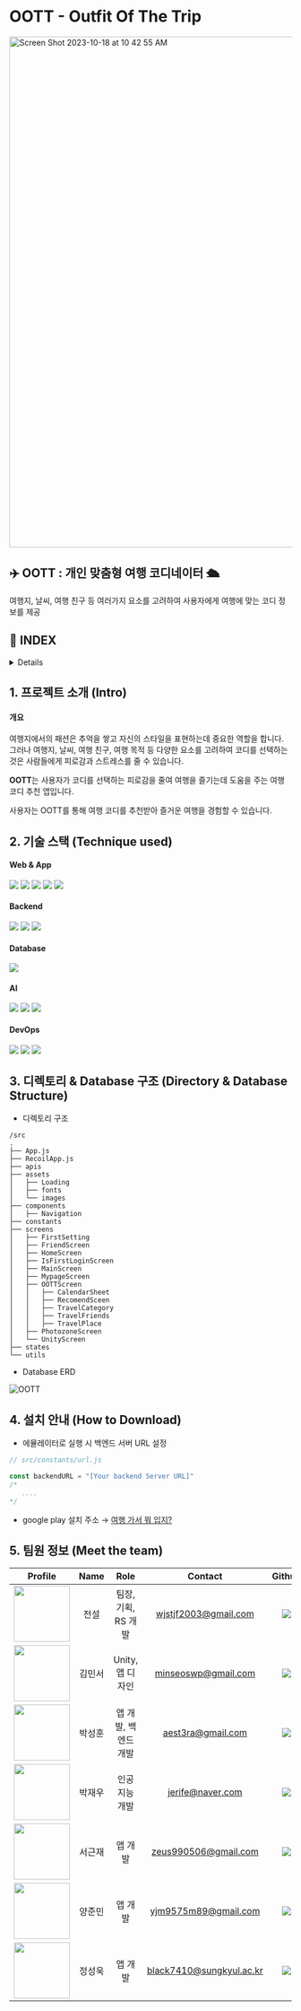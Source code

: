# OOTT - Outfit Of The Trip

<img width="911" alt="Screen Shot 2023-10-18 at 10 42 55 AM" src="https://github.com/Outfit-of-the-Trip/OOTT-Android/assets/117811685/c532fcc6-92ce-4964-be5f-8e99ccabe1c3">

## ✈️ OOTT : 개인 맞춤형 여행 코디네이터 🛳

여행지, 날씨, 여행 친구 등 여러가지 요소를 고려하여 사용자에게 여행에 맞는 코디 정보를 제공

## 📄 INDEX

<details>
<summary>Details</summary>
   
   1. 프로젝트 소개 (Intro)
   2. 기술 스택 (Technique used)
   3. 디렉토리 구조 (Directory Structure)
   4. 설치 안내 (How to Download)
   5. 팀원 정보 (Meet the team)
</details>

## 1. 프로젝트 소개 (Intro)

#### 개요

여행지에서의 패션은 추억을 쌓고 자신의 스타일을 표현하는데 중요한 역할을 합니다. 그러나 여행지, 날씨, 여행 친구, 여행 목적 등 다양한 요소를 고려하여 코디를 선택하는 것은 사람들에게 피로감과 스트레스를 줄 수 있습니다.

**OOTT**는 사용자가 코디를 선택하는 피로감을 줄여 여행을 즐기는데 도움을 주는 여행 코디 추천 앱입니다. 

사용자는 OOTT를 통해 여행 코디를 추천받아 즐거운 여행을 경험할 수 있습니다.


## 2. 기술 스택 (Technique used)

#### Web & App
<img src="https://img.shields.io/badge/react-61DAFB?style=for-the-badge&logo=react&logoColor=black"/> <img src="https://img.shields.io/badge/React Native-61DAFB?style=for-the-badge&logo=React&logoColor=black"/> <img src="https://img.shields.io/badge/recoil-3578E5?style=for-the-badge&logo=recoil&logoColor=white"> <img src="https://img.shields.io/badge/unity-000000?style=for-the-badge&logo=unity&logoColor=white"> <img src="https://img.shields.io/badge/figma-F24E1E?style=for-the-badge&logo=figma&logoColor=white">

#### Backend
<img src="https://img.shields.io/badge/node.js-339933?style=for-the-badge&logo=nodedotjs&logoColor=white"/> <img src="https://img.shields.io/badge/python-3776AB?style=for-the-badge&logo=python&logoColor=white"/> <img src="https://img.shields.io/badge/fastapi-009688?style=for-the-badge&logo=fastapi&logoColor=white"/>

#### Database
<img src="https://img.shields.io/badge/mysql-4479A1?style=for-the-badge&logo=mysql&logoColor=white"/>

#### AI
<img src="https://img.shields.io/badge/tensorflow-FF6F00?style=for-the-badge&logo=tensorflow&logoColor=white"/> <img src="https://img.shields.io/badge/opencv-5C3EE8?style=for-the-badge&logo=opencv&logoColor=white"/> <img src="https://img.shields.io/badge/yolo-00FFFF?style=for-the-badge&logo=yolo&logoColor=black"/>

#### DevOps
<img src="https://img.shields.io/badge/google cloud platform-4285F4?style=for-the-badge&logo=googlecloud&logoColor=white"/> <img src="https://img.shields.io/badge/aws lambda-DDB320?style=for-the-badge&logo=awslambda&logoColor=white"/> <img src="https://img.shields.io/badge/docker-2496ED?style=for-the-badge&logo=docker&logoColor=white"/>

## 3. 디렉토리 & Database 구조 (Directory & Database Structure)
- 디렉토리 구조
```
/src
.
├── App.js
├── RecoilApp.js
├── apis
├── assets
│   ├── Loading
│   ├── fonts
│   └── images
├── components
│   ├── Navigation
├── constants
├── screens
│   ├── FirstSetting
│   ├── FriendScreen
│   ├── HomeScreen
│   ├── IsFirstLoginScreen
│   ├── MainScreen
│   ├── MypageScreen
│   ├── OOTTScreen
│   │   ├── CalendarSheet
│   │   ├── RecomendSceen
│   │   ├── TravelCategory
│   │   ├── TravelFriends
│   │   ├── TravelPlace
│   ├── PhotozoneScreen
│   └── UnityScreen
├── states
└── utils
```

- Database ERD
  
![OOTT](https://github.com/Outfit-of-the-Trip/OOTT-Android/assets/117811685/8f13f5ec-2c59-4f0f-9eee-952a8dff1d73)




## 4. 설치 안내 (How to Download)
- 에뮬레이터로 실행 시 백엔드 서버 URL 설정

```js
// src/constants/url.js

const backendURL = "[Your backend Server URL]"
/*
   ....
*/
```

- google play 설치 주소 →
[여행 가서 뭐 입지?](https://play.google.com/store/apps/details?id=com.oott&pli=1)

## 5. 팀원 정보 (Meet the team)

|Profile|Name|Role|Contact|Github|
|:----:|:----:|:-------:|:-------:|:----:|
|<img src='https://avatars.githubusercontent.com/u/102947178?v=4' height="100" width="100">|전설|팀장, 기획, RS 개발|	wjstjf2003@gmail.com|<a href="https://github.com/LEGEND-Jeon" target="_blank"><img src="https://img.shields.io/badge/LEGEND Jeon-000000?style=for-the-badge&logo=github&logoColor=white"/></a>|
|<img src='https://avatars.githubusercontent.com/u/137314130?v=4' height="100" width="100">|김민서|Unity, 앱 디자인|	minseoswp@gmail.com|<a href="https://github.com/minseoswp" target="_blank"><img src="https://img.shields.io/badge/minseoswp-000000?style=for-the-badge&logo=github&logoColor=white"></a>|
|<img src='https://avatars.githubusercontent.com/u/117811685?s=96&v=4' height="100" width="100">|박성훈|앱 개발, 백엔드 개발|	aest3ra@gmail.com|<a href="https://github.com/aest3ra" target="_blank"><img src="https://img.shields.io/badge/aest3ra-000000?style=for-the-badge&logo=github&logoColor=white"></a>|
|<img src='https://avatars.githubusercontent.com/u/68190553?s=64&v=4' height="100" width="100">|박재우|인공지능 개발|	jerife@naver.com|<a href="https://github.com/jerife" target="_blank"><img src="https://img.shields.io/badge/jerife-000000?style=for-the-badge&logo=github&logoColor=white"></a>|
|<img src='https://avatars.githubusercontent.com/u/93309061?s=64&v=4' height="100" width="100">|서근재|앱 개발|	zeus990506@gmail.com|<a href="https://github.com/tjrmswo" target="_blank"><img src="https://img.shields.io/badge/tjrmswo-000000?style=for-the-badge&logo=github&logoColor=white"></a>|
|<img src='https://avatars.githubusercontent.com/u/101693143?v=4' height="100" width="100">|양준민|앱 개발|	yjm9575m89@gmail.com|<a href="https://github.com/mlnj27" target="_blank"><img src="https://img.shields.io/badge/mlnj27-000000?style=for-the-badge&logo=github&logoColor=white"></a>|
|<img src='https://avatars.githubusercontent.com/u/94755822?v=4' height="100" width="100">|정성욱|앱 개발|	black7410@sungkyul.ac.kr|<a href="https://github.com/centerfoward" target="_blank"><img src="https://img.shields.io/badge/centerfoward-000000?style=for-the-badge&logo=github&logoColor=white"></a>|









